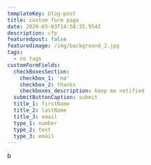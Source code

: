 ```yaml
---
templateKey: blog-post
title: custom form page
date: 2020-03-03T14:58:35.954Z
description: cfp
featuredpost: false
featuredimage: /img/background_2.jpg
tags:
  - no tags
customFormFields:
  checkBoxesSection:
    checkbox_1: 'no'
    checkbox_2: thanks
    checkboxes_description: keep me notified
  submitButtonCaption: submit
  title_1: firstName
  title_2: lastName
  title_3: email
  type_1: number
  type_2: text
  type_3: email
---
```

b
